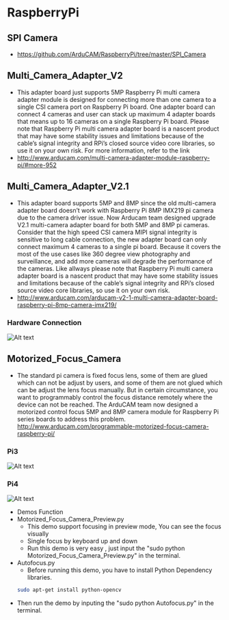 # RaspberryPi
## SPI Camera
- https://github.com/ArduCAM/RaspberryPi/tree/master/SPI_Camera

## Multi_Camera_Adapter_V2
- This adapter board just supports 5MP Raspberry Pi multi camera adapter module is designed for connecting more than one camera to a single CSI camera port on Raspberry Pi board. One adapter board can connect 4 cameras and user can stack up maximum 4 adapter boards that means up to 16 cameras on a single Raspberry Pi board. Please note that Raspberry Pi multi camera adapter board is a nascent product that may have some stability issues and limitations because of the cable’s signal integrity and RPi’s closed source video core libraries, so use it on your own risk.
For more information, refer to the link
- http://www.arducam.com/multi-camera-adapter-module-raspberry-pi/#more-952

## Multi_Camera_Adapter_V2.1
- This adapter board supports 5MP and 8MP since the old multi-camera adapter board doesn’t work with Raspberry Pi 8MP IMX219 pi camera due to the camera driver issue. Now Arducam team designed upgrade V2.1 multi-camera adapter board for both 5MP and 8MP pi cameras. Consider that the high speed CSI camera MIPI signal integrity is sensitive to long cable connection, the new adapter board can only connect maximum 4 cameras to a single pi board. Because it covers the most of the use cases like 360 degree view photography and surveillance, and add more cameras will degrade the performance of the cameras. Like allways please note that Raspberry Pi multi camera adapter board is a nascent product that may have some stability issues and limitations because of the cable’s signal integrity and RPi’s closed source video core libraries, so use it on your own risk.
- http://www.arducam.com/arducam-v2-1-multi-camera-adapter-board-raspberry-pi-8mp-camera-imx219/
### Hardware Connection
![Alt text](https://github.com/ArduCAM/RaspberryPi/blob/master/data/Multi_Camera_Shield_V2.1.png)

## Motorized_Focus_Camera
- The standard pi camera is fixed focus lens, some of them are glued which can not be adjust by users, and some of them are not glued which can be adjust the lens focus manually. But in certain circumstance, you want to programmably control the focus distance remotely where the device can not be reached. The ArduCAM team now designed a motorized control focus 5MP and 8MP camera module for Raspberry Pi series boards to address this problem.
http://www.arducam.com/programmable-motorized-focus-camera-raspberry-pi/
### Pi3
![Alt text](https://github.com/ArduCAM/RaspberryPi/blob/master/data/AutoFocus_diagram.png)
### Pi4
![Alt text](https://github.com/ArduCAM/RaspberryPi/blob/master/data/Motorized_Focus_Camera_Pi4.jpg)
- Demos Function
 - Motorized_Focus_Camera_Preview.py
   - This demo support focusing in preview mode, You can see the focus visually
   - Single focus by keyboard up and down
   - Run this demo is very easy , just input the "sudo python Motorized_Focus_Camera_Preview.py" in the terminal.
 - Autofocus.py 
    - Before running this demo, you have to install Python Dependency libraries.
    ```Bash
    sudo apt-get install python-opencv 
    ```
 - Then run the demo by inputing the "sudo python Autofocus.py" in the terminal.
